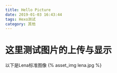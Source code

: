 ```yaml
---
title: Hello Picture
date: 2019-01-03 16:43:44
tags: Hexo测试
category: 其他
---
```



# 这里测试图片的上传与显示

以下是Lena标准图像
{% asset_img lena.jpg %}
